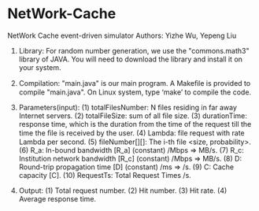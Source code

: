 # NetWork-Cache
NetWork Cache event-driven simulator
Authors: Yizhe Wu, Yepeng Liu


1. Library: For random number generation, we use the "commons.math3" library of JAVA. You will need to download the library and install it on your system.

2. Compilation: "main.java" is our main program. A Makeﬁle is provided to compile "main.java". On Linux system,  type ‘make’ to compile the code.

3. Parameters(input): 
(1) totalFilesNumber: N files residing in far away Internet servers.
(2) totalFileSize: sum of all file size.
(3) durationTime: response time, which is the duration from the time of the request till the time the ﬁle is received by the user.
(4) Lambda: file request with rate Lambda per second.
(5) fileNumber[][]: The i-th file <size, probability>.
(6) R_a: In-bound bandwidth [R_a] (constant) /Mbps => MB/s.
(7) R_c: Institution network bandwidth [R_c] (constant) /Mbps => MB/s.
(8) D: Round-trip propagation time [D] (constant) /ms => /s.
(9) C: Cache capacity [C].
(10) RequestTs: Total Request Times /s.

4. Output:
(1) Total request number.
(2) Hit number.
(3) Hit rate.
(4) Average response time.
